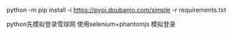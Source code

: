 python -m pip install -i https://pypi.doubanio.com/simple -r requirements.txt

python先模拟登录雪球网
使用selenium+phantomjs 模拟登录

